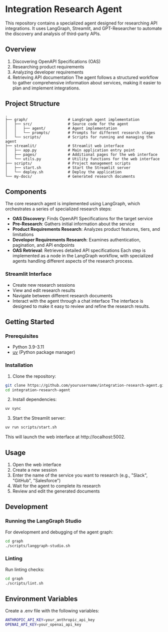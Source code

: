 # Integration Research Agent
This repository contains a specialized agent designed for researching API integrations. It uses LangGraph, Streamlit, and GPT-Researcher to automate the discovery and analysis of third-party APIs.
## Overview
1. Discovering OpenAPI Specifications (OAS)
2. Researching product requirements
3. Analyzing developer requirements
4. Retrieving API documentation
The agent follows a structured workflow to gather comprehensive information about services, making it easier to plan and implement integrations.
## Project Structure

```
.
├── graph/                  # LangGraph agent implementation
│   ├── src/                # Source code for the agent
│   │   ├── agent/          # Agent implementation
│   │   └── prompts/        # Prompts for different research stages
│   └── scripts/            # Scripts for running and managing the agent
├── streamlit/              # Streamlit web interface
│   ├── app.py              # Main application entry point
│   ├── pages/              # Additional pages for the web interface
│   └── utils.py            # Utility functions for the web interface
├── scripts/                # Project management scripts
│   ├── start.sh            # Start the Streamlit server
│   └── deploy.sh           # Deploy the application
└── my-docs/                # Generated research documents
```

## Components
The core research agent is implemented using LangGraph, which orchestrates a series of specialized research steps:
- **OAS Discovery**: Finds OpenAPI Specifications for the target service
- **Pre-Research**: Gathers initial information about the service
- **Product Requirements Research**: Analyzes product features, tiers, and limitations
- **Developer Requirements Research**: Examines authentication, pagination, and API endpoints
- **OAS Retrieval**: Retrieves detailed API specifications
Each step is implemented as a node in the LangGraph workflow, with specialized agents handling different aspects of the research process.
### Streamlit Interface
- Create new research sessions
- View and edit research results
- Navigate between different research documents
- Interact with the agent through a chat interface
The interface is designed to make it easy to review and refine the research results.
## Getting Started
### Prerequisites
- Python 3.9-3.11
- [uv](https://github.com/astral-sh/uv) (Python package manager)
### Installation
1. Clone the repository:
```bash
git clone https://github.com/yourusername/integration-research-agent.git
cd integration-research-agent
```
2. Install dependencies:
```bash
uv sync
```
3. Start the Streamlit server:
```bash
uv run scripts/start.sh
```
This will launch the web interface at http://localhost:5002.
## Usage
1. Open the web interface
2. Create a new session
3. Enter the name of the service you want to research (e.g., "Slack", "GitHub", "Salesforce")
4. Wait for the agent to complete its research
5. Review and edit the generated documents
## Development
### Running the LangGraph Studio
For development and debugging of the agent graph:
```bash
cd graph
./scripts/langgraph-studio.sh
```

### Linting
Run linting checks:
```bash
cd graph
./scripts/lint.sh
```

## Environment Variables
Create a .env file with the following variables:
```bash
ANTHROPIC_API_KEY=your_anthropic_api_key
OPENAI_API_KEY=your_openai_api_key
```
